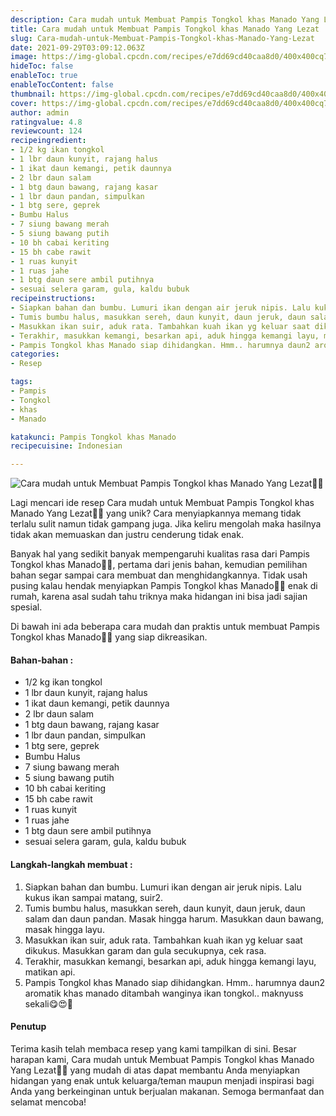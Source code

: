 ```yaml
---
description: Cara mudah untuk Membuat Pampis Tongkol khas Manado Yang Lezat"
title: Cara mudah untuk Membuat Pampis Tongkol khas Manado Yang Lezat
slug: Cara-mudah-untuk-Membuat-Pampis-Tongkol-khas-Manado-Yang-Lezat
date: 2021-09-29T03:09:12.063Z
image: https://img-global.cpcdn.com/recipes/e7dd69cd40caa8d0/400x400cq70/photo.jpg
hideToc: false
enableToc: true
enableTocContent: false
thumbnail: https://img-global.cpcdn.com/recipes/e7dd69cd40caa8d0/400x400cq70/photo.jpg
cover: https://img-global.cpcdn.com/recipes/e7dd69cd40caa8d0/400x400cq70/photo.jpg
author: admin
ratingvalue: 4.8
reviewcount: 124
recipeingredient:
- 1/2 kg ikan tongkol
- 1 lbr daun kunyit, rajang halus
- 1 ikat daun kemangi, petik daunnya
- 2 lbr daun salam
- 1 btg daun bawang, rajang kasar
- 1 lbr daun pandan, simpulkan
- 1 btg sere, geprek
- Bumbu Halus
- 7 siung bawang merah
- 5 siung bawang putih
- 10 bh cabai keriting
- 15 bh cabe rawit
- 1 ruas kunyit
- 1 ruas jahe
- 1 btg daun sere ambil putihnya
- sesuai selera garam, gula, kaldu bubuk
recipeinstructions:
- Siapkan bahan dan bumbu. Lumuri ikan dengan air jeruk nipis. Lalu kukus ikan sampai matang, suir2.
- Tumis bumbu halus, masukkan sereh, daun kunyit, daun jeruk, daun salam dan daun pandan. Masak hingga harum. Masukkan daun bawang, masak hingga layu.
- Masukkan ikan suir, aduk rata. Tambahkan kuah ikan yg keluar saat dikukus. Masukkan garam dan gula secukupnya, cek rasa.
- Terakhir, masukkan kemangi, besarkan api, aduk hingga kemangi layu, matikan api.
- Pampis Tongkol khas Manado siap dihidangkan. Hmm.. harumnya daun2 aromatik khas manado ditambah wanginya ikan tongkol.. maknyuss sekali😋😍🥰
categories:
- Resep

tags:
- Pampis
- Tongkol
- khas
- Manado

katakunci: Pampis Tongkol khas Manado
recipecuisine: Indonesian

---
```


![Cara mudah untuk Membuat Pampis Tongkol khas Manado Yang Lezat👩‍🍳](https://img-global.cpcdn.com/recipes/e7dd69cd40caa8d0/400x400cq70/photo.jpg)

Lagi mencari ide resep Cara mudah untuk Membuat Pampis Tongkol khas Manado Yang Lezat👩‍🍳 yang unik? Cara menyiapkannya memang tidak terlalu sulit namun tidak gampang juga. Jika keliru mengolah maka hasilnya tidak akan memuaskan dan justru cenderung tidak enak.

Banyak hal yang sedikit banyak mempengaruhi kualitas rasa dari Pampis Tongkol khas Manado👩‍🍳, pertama dari jenis bahan, kemudian pemilihan bahan segar sampai cara membuat dan menghidangkannya. Tidak usah pusing kalau hendak menyiapkan Pampis Tongkol khas Manado👩‍🍳 enak di rumah, karena asal sudah tahu triknya maka hidangan ini bisa jadi sajian spesial.

Di bawah ini ada beberapa cara mudah dan praktis untuk membuat Pampis Tongkol khas Manado👩‍🍳 yang siap dikreasikan.

<!--inarticleads1-->

#### Bahan-bahan :

- 1/2 kg ikan tongkol
- 1 lbr daun kunyit, rajang halus
- 1 ikat daun kemangi, petik daunnya
- 2 lbr daun salam
- 1 btg daun bawang, rajang kasar
- 1 lbr daun pandan, simpulkan
- 1 btg sere, geprek
- Bumbu Halus
- 7 siung bawang merah
- 5 siung bawang putih
- 10 bh cabai keriting
- 15 bh cabe rawit
- 1 ruas kunyit
- 1 ruas jahe
- 1 btg daun sere ambil putihnya
- sesuai selera garam, gula, kaldu bubuk

<!--inarticleads2-->

#### Langkah-langkah membuat :

1. Siapkan bahan dan bumbu. Lumuri ikan dengan air jeruk nipis. Lalu kukus ikan sampai matang, suir2.
1. Tumis bumbu halus, masukkan sereh, daun kunyit, daun jeruk, daun salam dan daun pandan. Masak hingga harum. Masukkan daun bawang, masak hingga layu.
1. Masukkan ikan suir, aduk rata. Tambahkan kuah ikan yg keluar saat dikukus. Masukkan garam dan gula secukupnya, cek rasa.
1. Terakhir, masukkan kemangi, besarkan api, aduk hingga kemangi layu, matikan api.
1. Pampis Tongkol khas Manado siap dihidangkan. Hmm.. harumnya daun2 aromatik khas manado ditambah wanginya ikan tongkol.. maknyuss sekali😋😍🥰

#### Penutup

Terima kasih telah membaca resep yang kami tampilkan di sini. Besar harapan kami, Cara mudah untuk Membuat Pampis Tongkol khas Manado Yang Lezat👩‍🍳 yang mudah di atas dapat membantu Anda menyiapkan hidangan yang enak untuk keluarga/teman maupun menjadi inspirasi bagi Anda yang berkeinginan untuk berjualan makanan. Semoga bermanfaat dan selamat mencoba!